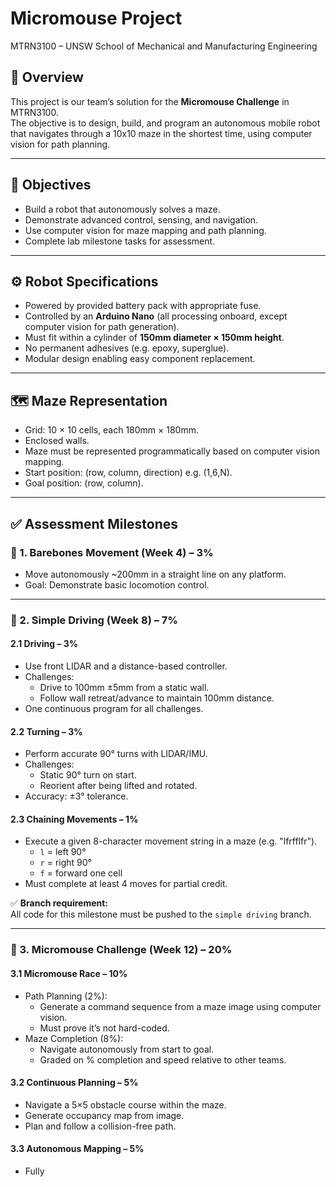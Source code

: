 # Micromouse Project
MTRN3100 – UNSW School of Mechanical and Manufacturing Engineering

## 📌 Overview
This project is our team’s solution for the **Micromouse Challenge** in MTRN3100.  
The objective is to design, build, and program an autonomous mobile robot that navigates through a 10x10 maze in the shortest time, using computer vision for path planning.

---

## 🎯 Objectives
- Build a robot that autonomously solves a maze.
- Demonstrate advanced control, sensing, and navigation.
- Use computer vision for maze mapping and path planning.
- Complete lab milestone tasks for assessment.

---

## ⚙️ Robot Specifications
- Powered by provided battery pack with appropriate fuse.
- Controlled by an **Arduino Nano** (all processing onboard, except computer vision for path generation).
- Must fit within a cylinder of **150mm diameter × 150mm height**.
- No permanent adhesives (e.g. epoxy, superglue).
- Modular design enabling easy component replacement.

---

## 🗺️ Maze Representation
- Grid: 10 × 10 cells, each 180mm × 180mm.
- Enclosed walls.
- Maze must be represented programmatically based on computer vision mapping.
- Start position: (row, column, direction) e.g. (1,6,N).
- Goal position: (row, column).

---

## ✅ Assessment Milestones

### 🚀 1. Barebones Movement (Week 4) – 3%
- Move autonomously ~200mm in a straight line on any platform.
- Goal: Demonstrate basic locomotion control.

---

### 🚗 2. Simple Driving (Week 8) – 7%
#### 2.1 Driving – 3%
- Use front LIDAR and a distance-based controller.
- Challenges:
  - Drive to 100mm ±5mm from a static wall.
  - Follow wall retreat/advance to maintain 100mm distance.
- One continuous program for all challenges.

#### 2.2 Turning – 3%
- Perform accurate 90° turns with LIDAR/IMU.
- Challenges:
  - Static 90° turn on start.
  - Reorient after being lifted and rotated.
- Accuracy: ±3° tolerance.

#### 2.3 Chaining Movements – 1%
- Execute a given 8-character movement string in a maze (e.g. "lfrfflfr").
  - `l` = left 90°
  - `r` = right 90°
  - `f` = forward one cell
- Must complete at least 4 moves for partial credit.

✅ **Branch requirement:**  
All code for this milestone must be pushed to the `simple driving` branch.

---

### 🧭 3. Micromouse Challenge (Week 12) – 20%
#### 3.1 Micromouse Race – 10%
- Path Planning (2%):
  - Generate a command sequence from a maze image using computer vision.
  - Must prove it’s not hard-coded.
- Maze Completion (8%):
  - Navigate autonomously from start to goal.
  - Graded on % completion and speed relative to other teams.

#### 3.2 Continuous Planning – 5%
- Navigate a 5×5 obstacle course within the maze.
- Generate occupancy map from image.
- Plan and follow a collision-free path.

#### 3.3 Autonomous Mapping – 5%
- Fully
